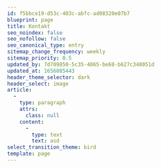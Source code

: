 ```yaml
---
id: f5bbce19-d53c-403c-abfc-ad08320e07b7
blueprint: page
title: Kontakt
seo_noindex: false
seo_nofollow: false
seo_canonical_type: entry
sitemap_change_frequency: weekly
sitemap_priority: 0.5
updated_by: 7d709850-5c35-4065-be68-b627c348051d
updated_at: 1656085443
header_theme_selector: dark
header_select: image
article:
  -
    type: paragraph
    attrs:
      class: null
    content:
      -
        type: text
        text: asd
select_transition_theme: bird
template: page
---
```


